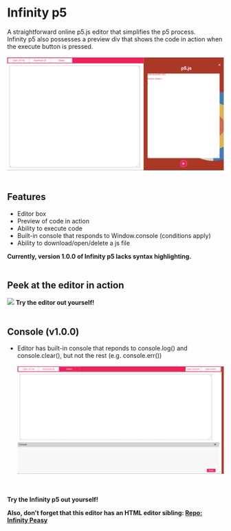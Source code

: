 # Infinity p5
A straightforward online p5.js editor that simplifies the p5 process. <br>
Infinity p5 also possesses a preview div that shows the code in action when the execute button is pressed.
<br><br>
![](./examples/first_glance.png)
<br><br>
## Features
- Editor box
- Preview of code in action
- Ability to execute code
- Built-in console that responds to Window.console (conditions apply)
- Ability to download/open/delete a js file

**Currently, version 1.0.0 of Infinity p5 lacks syntax highlighting.**
<br><br>
## Peek at the editor in action
![](./examples/editor.gif)
**Try the editor out yourself!**
<br><br>
## Console (v1.0.0)
- Editor has built-in console that reponds to console.log() and console.clear(), but not the rest (e.g. console.err())
<br><br>
![](./examples/console.png)
<br><br><br>

**Try the Infinity p5 out yourself!**

**Also, don't forget that this editor has an HTML editor sibling: [Repo: Infinity Peasy](https://github.com/amolgorithm/infinity-peasy)**
